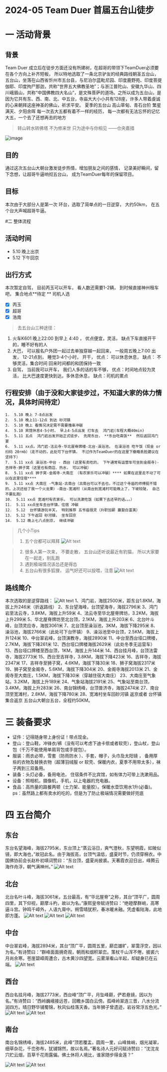 # 2024-05 Team Duer 首届五台山徒步

# 一 活动背景
## 背景

Team Duer 成立后在徒步方面还没有所建树，在超哥的带领下TeamDuer必须要在各个方向上补齐短板， 所以特地选取了一条北京驴友的经典路线朝圣五台山， 五台山，坐落在山西省忻州市五台县，与尼泊尔蓝毗尼园、印度鹿野苑、印度菩提伽耶、印度拘尸那迦，共称“世界五大佛教圣地”；与浙江普陀山、安徽九华山、四川峨眉山，共称“中国佛教四大名山”，是文殊菩萨的道场。之所以成为五台山，是因为它共有东、西、南、北、中五台，寺庙大大小小共有128座，许多人带着虔诚的心来朝拜这座神圣的佛山，祈求平安。
夏季的五台山
高山草甸、青石台阶
繁星满天、夕阳余晖
每一次去大五都有着不一样的经历，
每一次都有无法忘怀的记忆
大五，一个去了还想再去的地方
> 转山转水转佛塔
> 不为修来世
> 只为途中与你相见
> ——仓央嘉措
>

![image](https://github.com/songbingyu/duer/assets/6246511/9bd7bf8b-cbee-4c18-af97-b418cec21848)


## 目的
通过这次五台山大朝台激发徒步热情，增加朋友之间的感情， 记录美好瞬间，留下念想，让超哥牛逼响彻五台山， 成为TeamDuer每年的保留项目。

## 目标
本次由于大部分人是第一次 环台，选取了简单点的一日逆穿， 大约50km， 在五个台大声喊超哥牛逼。


#二 整体流程
##  活动时间
*  5.10  晚上出京
*  5.12  下午回京

## 出行方式
  本次暂定自驾， 目前丙玉可以开车， 看人数还需要1-2辆， 到时候直接神州租车吧， 集合地点**待定 **
  司机人选
  - [x] 丙玉
  - [x] 超哥
  - [x] 浩南

> 去五台山三种途径：
1.  火车K601 晚上22:00 到早上 4:40 ， 优点便宜，灵活，  缺点下车直接开干的，睡不好有的人
2.  大巴， 可以报名户外团一起过去单独穿越一起回来， 一般周五晚上7:00 出发， 12-21点到， 睡觉3-4个小时， 开干， 优点： 可以休息休息， 缺点： 不够灵活，集合时间 回来时间都的和团保持一致
3.  自驾， 当前我可以开车， 我们人多的话的车不够， 优点：时间地点较为灵活， 比大巴速度更快到达，多休息休息， 缺点：司机的累点


## 行程安排（由于没和大家徒步过，不知道大家的体力情况，具体时间待定）
	1.  5.10 晚上 7-8点出发
	2.  5.10 晚上11-12点 到达 砂河镇
	3.  5.10 晚上 看情况决定需不需要撸串冲碳
	4.  5.10 宾馆休息4-5小时， 早上4-5点出发 打车去  鸿门岩(车程大概40min)
	5.  5.11 五点  鸿门岩出发开始正式徒步， 先爬东台， **东台吃斋饭**  然后返回鸿门宴
	6.  5.11 xx点。鸿门岩-法云寺-华北屋脊牌楼-北台-澡浴池， 在澡浴池 吃午饭（现金 or 扫码 20rmb）（走不动的，此处可下台怀镇， 不过作为TeamDuer的在这里下撤略丢脸建议在坚持下）
	7.  5.11 xx点 澡浴池-中台 - 西台 (这里有卖吃的， 下午通常有运营车可坐到金阁寺)-吉祥寺-狮子窝（这里也有商店、热水， 可以冲碳）
	8.  5.11 xx点 狮子窝-金阁寺-大南庄 （有农家乐可以冲碳）**** 如果在这里走不动了可以在这里住宿****
	9.  5.11 xx点 大南庄 -气象站-古南台（古南台可以不去也，不过这个寺庙的师傅挺不错的，上次还给了我一个火龙果）-南台-宽滩村（从南台到宽滩村可能晚上了，下坡较陡， 自己不要乱跑）
	10.  5.11 xx点 宽滩村有农家乐， 可以洗漱吃饭（如果下去还早的话。。。）
	11.  5.11 xx点坐车去台怀镇，住宿 冲碳
	12.  5.12  台怀镇游玩半天， 特别推荐 五爷庙很灵（升职加薪 赢娶白富美）
	13.  5.12 下午返回 砂河镇， 坐车回京
	14.  5.12 晚上七八点到京， 继续冲碳

> 几个小Tips
> 1. 五个台都可以拜拜
> ![Alt text](./1714114072560.png)

> 2. 很多人第一次来， 不要走散， 五台山还听说最近有豹猫， 所以大家要在一起走，别乱跑
> 3. 遇到极端情况该怂还是得怂
> 4. 五台山有很多狐狸， 运气好还可以投喂，注意
> ![Alt text](./1714118491369.png)


## 路线简介
本次选取的是逆穿路线：
![Alt text](./1714108804513.png)
1、鸿门岩，海拔2500米，距东台1.8KM，海拔上升246米（折返路线）
2、东台望海峰，台顶望海寺，海拔2796米
3、鸿门岩至法云寺，3.8KM，海拔上升59米
4、法云寺至华北屋脊牌坊，3.2KM，海拔上升299米
5、华北屋脊牌坊至北台顶，2.1KM，海拔上升203米
6、北台叶斗峰，台顶灵应寺，海拔3061米
7、北台顶至澡浴池，3KM，海拔下降295米
8、澡浴池，海拔2766米（此处可下台怀镇）
9、澡浴池至中台顶，2.5KM，海拔上升124米
10、中台翠岩峰，台顶演教寺，海拔2890米
11、中台至西台垭口牌楼，2.7KM，海拔下降261米
12、西台垭口牌楼海拔2629米（此处冬季无运营车）
13、西台垭口牌楼至西台顶，1KM，海拔上升144米
14、西台挂月峰，台顶法雷寺，海拔2773米
15、西台至吉祥寺，3.8KM，海拔下降423米
16、吉祥寺，海拔2347米
17、吉祥寺至狮子窝，4.6KM，海拔下降30米
18、狮子窝海拔2317米
19、狮子窝至金阁寺，5.6KM，海拔下降304米
20、金阁寺海拔2013米
21、金阁寺至大南庄，1.5KM，海拔下降30米（穿越住宿大南庄）
23、大南庄至气象站，3.2KM，海拔上升189米
24、气象站海拔2191米
25、气象站至南台顶，3.4KM，海拔上升283米
26、南台锦绣峰，台顶普济寺，海拔2474米
27、南台顶至宽滩村，2.8KM，海拔下降780米
28、宽滩村坐车回砂河镇 返京或者 台怀镇集合返京
五台山大朝台五台，全程约50KM。

# 三 装备要求 

*  证件：记得随身带上身份证！带点现金。
*  登山：登山鞋，冲锋衣/裤（没有可以考虑下迪卡侬或者软壳），登山杖，登山包（千万不能使用单肩背包或手提包）。
* 服装：雨衣必带，雪套（防雨防水 ）、手套，帽子，头巾及太阳镜 ， 备用厚些的衣物及替换衣物（超薄羽绒服 or 软壳、保暖内衣，夏季不用带太多），袜子两到三双备用。
* 装备：头灯必备，备用电池， 住宿条件不比宾馆，如有体力可带上洗漱用品。
* 设备：照相机，摄像机，手机，以上电器的充电器。
* 食品：高热量的路餐两顿（士力架、能量胶）。保暖水壶饮用水1升(必备)。ps：虽然路上都有卖水的吃的，但是为了防止极端情况需要做好兜底

# 四 五台简介
##  东台
东台名望海峰，海拔2795米，东台顶上“蒸云浴日，爽气澄秋，东望明霞，如陂似镜，即大海也，”故冠此名。由于海拔高，台顶气温低，盛夏时节，仍须穿棉衣。中国佛协前会长赵朴初填词赞曰：“东台顶，盛夏尚披裘。天著霞衣迎日出，峰腾云海作舟浮，朝气满神州。”
![Alt text](./1714118157514.png)

## 北台
北台名叶斗峰，海拔3061米，五台最高，有“华北屋脊”之称，其台“顶平广，圆周四里，其下仰视，巅摩斗杓，故以为名。”康熙皇帝赋诗赞曰：“绝磴摩群峭，高寒逼斗宫。钟鸣千嶂外，人语九霄中。朔雪晴犹积，春冰暖未融。凭虚看陆海，此地即方蓬。
![Alt text](./1714118452096.png)
![Alt text](./1714118514843.png)
![Alt text](./1714119601361.png)



## 中台

中台翠岩峰，海拔2894米，其台“顶广平，圆周五里，巅峦雄旷，翠霭浮空，因以为名。”有诗赞曰：“群峰面面拥奇观，朝雨和烟积翠峦。策杖千山浑不倦，披裘六月尚余寒。苍崖碧嶂周遭合，古木黄沙四望宽。云雾渐看山半起，却疑身已在云端。
![Alt text](./1714119621893.png)

## 西台
西台名挂月峰，海拔2773米，西台峰“顶广平，月坠峰巅，俨若悬镜，因以为名。”有诗赞曰：“西岭巍峨接远苍，回瞻乡国白云傍。孤峰岭翠连三晋，八水分流润四方。晴日野华铺蜀锦，秋风仙桂落天香。当年狮子曾遗迹，岩谷常浮五色光。”
![Alt text](./1714118612128.png)
![Alt text](./1714119701559.png)


## 南台
南台名锦绣峰，海拔2485米，此峰“顶若覆盂，圆周一里，山峰耸峭，烟光凝翠，细草杂花，千峦弥布，犹铺锦然，故以名焉。”著名诗人元好问赋诗赞曰：“沈沈龙穴贮云烟，百草千花雨露偏。佛土休将人境比，谁家随步得金莲？” 

![Alt text](./1714118577078.png)
![Alt text](./1714119681339.png)
